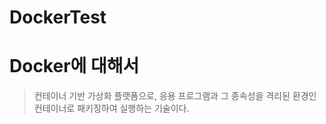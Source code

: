 # DockerTest

# Docker에 대해서


> 컨테이너 기반 가상화 플랫폼으로, 응용 프로그램과 그 종속성을 격리된 환경인
> 컨테이너로 패키징하여 실행하는 기술이다.
